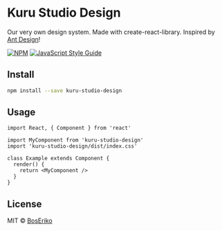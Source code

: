 # Kuru Studio Design

Our very own design system. Made with create-react-library. Inspired by [Ant Design](https://ant.design/)!

[![NPM](https://img.shields.io/npm/v/kuru-studio-design.svg)](https://www.npmjs.com/package/kuru-studio-design) [![JavaScript Style Guide](https://img.shields.io/badge/code_style-standard-brightgreen.svg)](https://standardjs.com)

## Install

```bash
npm install --save kuru-studio-design
```

## Usage

```tsx
import React, { Component } from 'react'

import MyComponent from 'kuru-studio-design'
import 'kuru-studio-design/dist/index.css'

class Example extends Component {
  render() {
    return <MyComponent />
  }
}
```

## License

MIT © [BosEriko](https://github.com/BosEriko)
